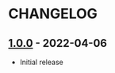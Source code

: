 # CHANGELOG

## [1.0.0] - 2022-04-06
- Initial release

[1.0.0]: https://github.com/JSalmon11/CONJETURA-DE-COLLATZ/compare/1.0.0...f702199270ce809ff073df262964f6cf1a2ad0bf